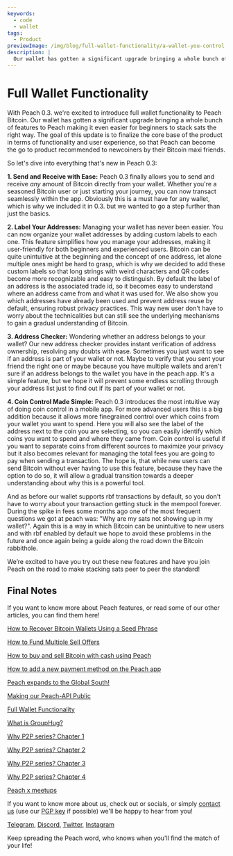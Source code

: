 ```yaml
---
keywords:
  - code
  - wallet
tags:
  - Product
previewImage: /img/blog/full-wallet-functionality/a-wallet-you-control.png
description: |
  Our wallet has gotten a significant upgrade bringing a whole bunch of features to Peach making it even easier for beginners to stack sats the right way.
---
```


# Full Wallet Functionality

With Peach 0.3. we're excited to introduce full wallet functionality to Peach Bitcoin.
Our wallet has gotten a significant upgrade bringing a whole bunch of features to Peach making it even easier for beginners to stack sats the right way.
The goal of this update is to finalize the core base of the product in terms of functionality and user experience, so that Peach can become the go to product recommended to newcoiners by their Bitcoin maxi friends.

So let's dive into everything that's new in Peach 0.3:

**1. Send and Receive with Ease:** Peach 0.3 finally allows you to send and receive *any* amount of Bitcoin directly from your wallet. Whether you're a seasoned Bitcoin user or just starting your journey, you can now transact seamlessly within the app. Obviously this is a must have for any wallet, which is why we included it in 0.3. but we wanted to go a step further than just the basics.

**2. Label Your Addresses:** Managing your wallet has never been easier. You can now organize your wallet addresses by adding custom labels to each one. This feature simplifies how you manage your addresses, making it user-friendly for both beginners and experienced users.
Bitcoin can be quite unintuitive at the beginning and the concept of one address, let alone multiple ones might be hard to grasp, which is why we decided to add these custom labels so that long strings with weird characters and QR codes become more recognizable and easy to distinguish. By default the label of an address is the associated trade id, so it becomes easy to understand where an address came from and what it was used for.
We also show you which addresses have already been used and prevent address reuse by default, ensuring robust privacy practices.
This way new user don't have to worry about the technicalities but can still see the underlying mechanisms to gain a gradual understanding of Bitcoin.

**3. Address Checker:** Wondering whether an address belongs to your wallet? Our new address checker provides instant verification of address ownership, resolving any doubts with ease.
Sometimes you just want to see if an address is part of your wallet or not. Maybe to verify that you sent your friend the right one or maybe because you have multiple wallets and aren't sure if an address belongs to the wallet you have in the peach app. It's a simple feature, but we hope it will prevent some endless scrolling through your address list just to find out if its part of your wallet or not.

**4. Coin Control Made Simple:** Peach 0.3 introduces the most intuitive way of doing coin control in a mobile app. For more advanced users this is a big addition because it allows more finegrained control over which coins from your wallet you want to spend. Here you will also see the label of the address next to the coin you are selecting, so you can easily identify which coins you want to spend and where they came from.
Coin control is useful if you want to separate coins from different sources to maximize your privacy but it also becomes relevant for managing the total fees you are going to pay when sending a transaction. The hope is, that while new users can send Bitcoin without ever having to use this feature, because they have the option to do so, it will allow a gradual transition towards a deeper understanding about why this is a powerful tool.

And as before our wallet supports rbf transactions by default, so you don't have to worry about your transaction getting stuck in the mempool forever. During the spike in fees some months ago one of the most frequent questions we got at peach was: "Why are my sats not showing up in my wallet?". Again this is a way in which Bitcoin can be unintuitive to new users and with rbf enabled by default we hope to avoid these problems in the future and once again being a guide along the road down the Bitcoin rabbithole.

We’re excited to have you try out these new features and have you join Peach on the road to make stacking sats peer to peer the standard!



## Final Notes

If you want to know more about Peach features, or read some of our other articles, you can find them here!

[How to Recover Bitcoin Wallets Using a Seed Phrase](https://peachbitcoin.com/blog/how-to-restore-peach-wallet/ )

[How to Fund Multiple Sell Offers](https://peachbitcoin.com/blog/funding-multiple-sell-offers/ )

[How to buy and sell Bitcoin with cash using Peach](https://peachbitcoin.com/blog/how-to-buy-and-sell-bitcoin-with-cash-using-peach/ )

[How to add a new payment method on the Peach app](https://peachbitcoin.com/blog/how-to-add-a-payment-method/ )

[Peach expands to the Global South!](https://peachbitcoin.com/blog/peach-expands-to-the-global-south/ )

[Making our Peach-API Public](https://peachbitcoin.com/blog/making-our-peach-api-public/ )

[Full Wallet Functionality](https://peachbitcoin.com/blog/full-wallet-functionality/ )

[What is GroupHug?](https://peachbitcoin.com/blog/group-hug/ )

[Why P2P series? Chapter 1](https://peachbitcoin.com/blog/why-p2p-chapter-1/ )

[Why P2P series? Chapter 2](https://peachbitcoin.com/blog/why-p2p-chapter-2/ )

[Why P2P series? Chapter 3](https://peachbitcoin.com/blog/why-p2p-chapter-3-circular-economies/ )

[Why P2P series? Chapter 4](https://peachbitcoin.com/blog/why-p2p-chapter-4-chains-of-trust/ )

[Peach x meetups](https://peachbitcoin.com/blog/peach-for-meetups/ )



If you want to know more about us, check out or socials, or simply [contact us](mailto:hello@peachbitcoin.com) (use our [PGP key](https://keys.openpgp.org/vks/v1/by-fingerprint/48339A19645E2E53488E0E5479E1B270FACD1BD2) if possible) we'll be happy to hear from you!

[Telegram](https://t.me/+GkOW1J-ixBBkZWRk), [Discord](https://discord.gg/ypeHz3SW54), [Twitter](https://twitter.com/peachbitcoin), [Instagram](https://instagram.com/peachbitcoin)

Keep spreading the Peach word, who knows when you'll find the match of your life!
